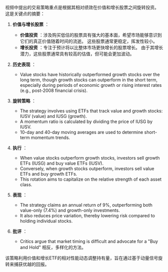 视频中提出的交易策略重点是根据其相对绩效在价值和增长股票之间旋转投资。 这是关键点的摘要：

1. **价值与增长股票** ：
   - **价值投资** ：涉及购买低估的股票具有强大的基本面，希望市场能够意识到它们的真正价值随着时间的流逝。 这些股票通常更稳定，挥发性较小。
   - **增长投资** ：专注于预计将以比整体市场更快增长的股票增长。 由于其增长潜力，这些股票通常具有较高的估值，但可能会更加波动。

2. **历史表现** ：
   - Value stocks have historically outperformed growth stocks over the long term, though growth stocks can outperform in the short term, especially during periods of economic growth or rising interest rates (e.g., post-2008 financial crisis).

3. **旋转策略** ：
   - The strategy involves using ETFs that track value and growth stocks: IUSV (value) and IUSG (growth).
   - A momentum ratio is calculated by dividing the price of IUSG by IUSV.
   - 10-day and 40-day moving averages are used to determine short-term momentum trends.

4. **执行** ：
   - When value stocks outperform growth stocks, investors sell growth ETFs (IUSG) and buy value ETFs (IUSV).
   - Conversely, when growth stocks outperform, investors sell value ETFs and buy growth ETFs.
   - This rotation aims to capitalize on the relative strength of each asset class.

5. **表现** ：
   - The strategy claims an annual return of 9%, outperforming both value-only (7.4%) and growth-only investments.
   - It also reduces price variation, thereby lowering risk compared to holding individual stocks.

6. **批评** ：
   - Critics argue that market timing is difficult and advocate for a "Buy and Hold" 相反，多样化的方法。

该策略利用价值和增长ETF的相对性能动态调整持有量，旨在通过基于动量信号旋转来捕获优越的回报。